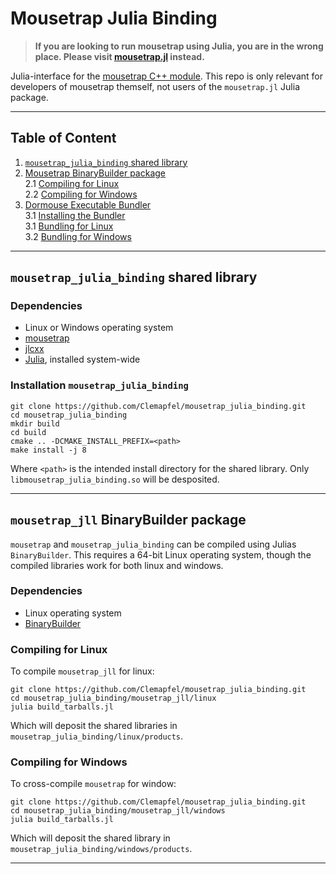 # Mousetrap Julia Binding

> **If you are looking to run mousetrap using Julia, you are in the wrong place. Please visit [mousetrap.jl](https://github.com/Clemapfel/mousetrap.jl) instead.**

 Julia-interface for the [mousetrap C++ module](https://github.com/Clemapfel/mousetrap). This repo is only relevant for developers of mousetrap themself, not users of the `mousetrap.jl` Julia package.

---

## Table of Content

1. [`mousetrap_julia_binding` shared library](#mousetrapjuliabinding-shared-library)
2. [Mousetrap BinaryBuilder package](#mousetrapjll-binarybuilder-package)<br>
2.1 [Compiling for Linux](#compiling-for-linux)<br>
2.2 [Compiling for Windows](#compiling-for-windows)<br>
3. [Dormouse Executable Bundler](#dormouse-executable-bundler)<br>
3.1 [Installing the Bundler](#dormouse-installation)<br>
3.1 [Bundling for Linux](#bundling-for-linux)<br>
3.2 [Bundling for Windows](#bundling-for-windows)<br>

---

## `mousetrap_julia_binding` shared library

### Dependencies

+ Linux or Windows operating system
+ [mousetrap](https://github.com/Clemapfel/mousetrap)
+ [jlcxx](https://github.com/JuliaInterop/libcxxwrap-julia)
+ [Julia](https://julialang.org/downloads/), installed system-wide

### Installation `mousetrap_julia_binding`

```
git clone https://github.com/Clemapfel/mousetrap_julia_binding.git
cd mousetrap_julia_binding
mkdir build
cd build
cmake .. -DCMAKE_INSTALL_PREFIX=<path>
make install -j 8
```

Where `<path>` is the intended install directory for the shared library. Only `libmousetrap_julia_binding.so` will be desposited.

---

## `mousetrap_jll` BinaryBuilder package

`mousetrap` and `mousetrap_julia_binding` can be compiled using Julias `BinaryBuilder`. This requires a 64-bit Linux 
operating system, though the compiled libraries work for both linux and windows. 

### Dependencies
+ Linux operating system
+ [BinaryBuilder](https://github.com/JuliaPackaging/BinaryBuilder.jl)

### Compiling for Linux

To compile `mousetrap_jll` for linux:

```
git clone https://github.com/Clemapfel/mousetrap_julia_binding.git
cd mousetrap_julia_binding/mousetrap_jll/linux
julia build_tarballs.jl
```

Which will deposit the shared libraries in `mousetrap_julia_binding/linux/products`.

### Compiling for Windows

To cross-compile `mousetrap` for window:

```
git clone https://github.com/Clemapfel/mousetrap_julia_binding.git
cd mousetrap_julia_binding/mousetrap_jll/windows
julia build_tarballs.jl
```

Which will deposit the shared library in `mousetrap_julia_binding/windows/products`.

---

